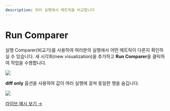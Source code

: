 ```yaml
---
description: 여러 실행에서 메트릭을 비교합니다
---
```


# Run Comparer

실행 Comparer\(비교기\)를 사용하여 여러분의 실행에서 어떤 메트릭이 다른지 확인하실 수 있습니다. 새 시각화\(new visualization\)을 추가하고 **Run Comparer**을 클릭하여 작업을 수행합니다.

![](https://paper-attachments.dropbox.com/s_2BA455B46A7EB5D90BB456BA993340F060AB348F16A4BF63AB4BB2199F3052A2_1574210574429_demo+-+run+comparer+button.png)

**diff only** 옵션을 사용하여 값이 여러 실행에 걸쳐 동일한 행을 숨깁니다.

![](https://paper-attachments.dropbox.com/s_2BA455B46A7EB5D90BB456BA993340F060AB348F16A4BF63AB4BB2199F3052A2_1574210366243_demo+-+run+comparison+table.gif)

  [라이브 예시 보기 →](http://bit.ly/wandb-comparison-table) 


